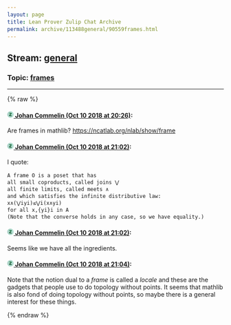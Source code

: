 ```yaml
---
layout: page
title: Lean Prover Zulip Chat Archive 
permalink: archive/113488general/90559frames.html
---
```


## Stream: [general](index.html)
### Topic: [frames](90559frames.html)

---


{% raw %}
#### [![Click to go to Zulip](../../assets/img/zulip2.png) Johan Commelin (Oct 10 2018 at 20:26)](https://leanprover.zulipchat.com/#narrow/stream/113488-general/topic/frames/near/135559182):
Are frames in mathlib? https://ncatlab.org/nlab/show/frame

#### [![Click to go to Zulip](../../assets/img/zulip2.png) Johan Commelin (Oct 10 2018 at 21:02)](https://leanprover.zulipchat.com/#narrow/stream/113488-general/topic/frames/near/135561475):
I quote:
```quote
A frame O is a poset that has
all small coproducts, called joins ⋁
all finite limits, called meets ∧
and which satisfies the infinite distributive law:
x∧(⋁iyi)≤⋁i(x∧yi)
for all x,{yi}i in A
(Note that the converse holds in any case, so we have equality.)
```

#### [![Click to go to Zulip](../../assets/img/zulip2.png) Johan Commelin (Oct 10 2018 at 21:02)](https://leanprover.zulipchat.com/#narrow/stream/113488-general/topic/frames/near/135561494):
Seems like we have all the ingredients.

#### [![Click to go to Zulip](../../assets/img/zulip2.png) Johan Commelin (Oct 10 2018 at 21:04)](https://leanprover.zulipchat.com/#narrow/stream/113488-general/topic/frames/near/135561596):
Note that the notion dual to a *frame* is called a *locale* and these are the gadgets that people use to do topology without points. It seems that mathlib is also fond of doing topology without points, so maybe there is a general interest for these things.


{% endraw %}
